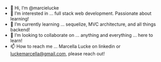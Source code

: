 - 👋 Hi, I’m @marcielucke
- 👀 I’m interested in ... full stack web development. Passionate about learning!
- 🌱 I’m currently learning ... sequelize, MVC architecture, and all things backend!
- 💞️ I’m looking to collaborate on ... anything and everything ... here to learn!
- 📫 How to reach me ... Marcella Lucke on linkedin or luckemarcella@gmail.com, please reach out!

<!---
marcielucke/marcielucke is a ✨ special ✨ repository because its `README.md` (this file) appears on your GitHub profile.
You can click the Preview link to take a look at your changes.
--->
